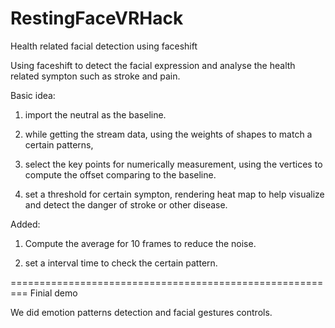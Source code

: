 RestingFaceVRHack
=================

Health related facial detection using faceshift

Using faceshift to detect the facial expression and analyse the health related sympton such as stroke and pain.

Basic idea:

1. import the neutral as the baseline.

2. while getting the stream data, using the weights of shapes to match a certain patterns,

3. select the key points for numerically measurement, using the vertices to compute the offset comparing to the baseline.

4. set a threshold for certain sympton, rendering heat map to help visualize and detect the danger of stroke or other disease.

Added:

1. Compute the average for 10 frames to reduce the noise.

2. set a interval time to check the certain pattern.

=========================================================
Finial demo

We did emotion patterns detection and facial gestures controls. 
